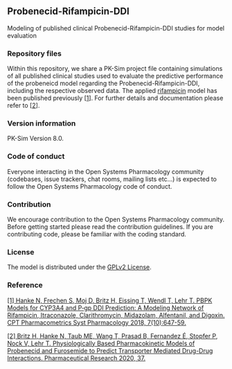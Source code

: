 ## Probenecid-Rifampicin-DDI
Modeling of published clinical Probenecid-Rifampicin-DDI studies for model evaluation
 
### Repository files
Within this repository, we share a PK-Sim project file containing simulations of all published clinical studies used to evaluate the predictive performance of the probeneicd model regarding the Probenecid-Rifampicin-DDI, including the respective observed data. The applied [rifampicin](https://github.com/Open-Systems-Pharmacology/Rifampicin-Model) model has been published previously [[1](#reference)]. For further details and documentation please refer to [[2](#reference)].
 
### Version information
PK-Sim Version 8.0.

### Code of conduct

Everyone interacting in the Open Systems Pharmacology community (codebases, issue trackers, chat rooms, mailing lists etc...) is expected to follow the Open Systems Pharmacology code of conduct.

### Contribution

We encourage contribution to the Open Systems Pharmacology community. Before getting started please read the contribution guidelines. If you are contributing code, please be familiar with the coding standard.
 
### License
The model is distributed under the [GPLv2 License](https://github.com/Open-Systems-Pharmacology/Suite/blob/develop/LICENSE). 
 
### Reference
[[1] Hanke N, Frechen S, Moj D, Britz H, Eissing T, Wendl T, Lehr T. 
PBPK Models for CYP3A4 and P‐gp DDI Prediction: A Modeling Network of Rifampicin, Itraconazole, Clarithromycin, Midazolam, Alfentanil, and Digoxin. CPT Pharmacometrics Syst Pharmacology 2018, 7(10):647-59.](https://ascpt.onlinelibrary.wiley.com/doi/full/10.1002/psp4.12343)

[[2] Britz H, Hanke N, Taub ME, Wang T, Prasad B, Fernandez É, Stopfer P, Nock V, Lehr T. 
Physiologically Based Pharmacokinetic Models of Probenecid and Furosemide to Predict Transporter Mediated Drug-Drug Interactions. Pharmaceutical Research 2020, 37.](https://doi.org/10.1007/s11095-020-02964-z)
